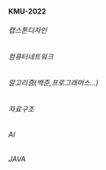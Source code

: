 #### KMU-2022

###### 캡스톤디자인
###### 컴퓨터네트워크
###### 알고리즘(백준,프로그래머스...)
###### 자료구조
###### AI
###### JAVA
